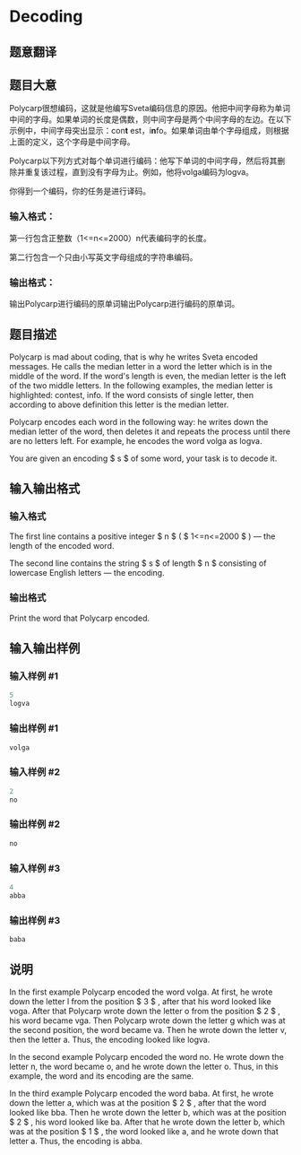 # Decoding

## 题意翻译

## **题目大意**

Polycarp很想编码，这就是他编写Sveta编码信息的原因。他把中间字母称为单词中间的字母。如果单词的长度是偶数，则中间字母是两个中间字母的左边。在以下示例中，中间字母突出显示：con**t** est，i**n**fo。如果单词由单个字母组成，则根据上面的定义，这个字母是中间字母。

Polycarp以下列方式对每个单词进行编码：他写下单词的中间字母，然后将其删除并重复该过程，直到没有字母为止。例如，他将volga编码为logva。

你得到一个编码，你的任务是进行译码。

### **输入格式：**

第一行包含正整数（1<=n<=2000）n代表编码字的长度。

第二行包含一个只由小写英文字母组成的字符串编码。

### **输出格式：**

输出Polycarp进行编码的原单词输出Polycarp进行编码的原单词。

## 题目描述

Polycarp is mad about coding, that is why he writes Sveta encoded messages. He calls the median letter in a word the letter which is in the middle of the word. If the word's length is even, the median letter is the left of the two middle letters. In the following examples, the median letter is highlighted: contest, info. If the word consists of single letter, then according to above definition this letter is the median letter.

Polycarp encodes each word in the following way: he writes down the median letter of the word, then deletes it and repeats the process until there are no letters left. For example, he encodes the word volga as logva.

You are given an encoding $ s $ of some word, your task is to decode it.

## 输入输出格式

### 输入格式

The first line contains a positive integer $ n $ ( $ 1<=n<=2000 $ ) — the length of the encoded word.

The second line contains the string $ s $ of length $ n $ consisting of lowercase English letters — the encoding.

### 输出格式

Print the word that Polycarp encoded.

## 输入输出样例

### 输入样例 #1

```cpp
5
logva

```
### 输出样例 #1

```cpp
volga

```
### 输入样例 #2

```cpp
2
no

```
### 输出样例 #2

```cpp
no

```
### 输入样例 #3

```cpp
4
abba

```
### 输出样例 #3

```cpp
baba

```
## 说明

In the first example Polycarp encoded the word volga. At first, he wrote down the letter l from the position $ 3 $ , after that his word looked like voga. After that Polycarp wrote down the letter o from the position $ 2 $ , his word became vga. Then Polycarp wrote down the letter g which was at the second position, the word became va. Then he wrote down the letter v, then the letter a. Thus, the encoding looked like logva.

In the second example Polycarp encoded the word no. He wrote down the letter n, the word became o, and he wrote down the letter o. Thus, in this example, the word and its encoding are the same.

In the third example Polycarp encoded the word baba. At first, he wrote down the letter a, which was at the position $ 2 $ , after that the word looked like bba. Then he wrote down the letter b, which was at the position $ 2 $ , his word looked like ba. After that he wrote down the letter b, which was at the position $ 1 $ , the word looked like a, and he wrote down that letter a. Thus, the encoding is abba.

